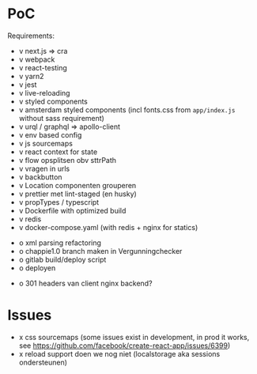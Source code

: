 # PoC

Requirements:

- v next.js => cra
- v webpack
- v react-testing
- v yarn2
- v jest
- v live-reloading
- v styled components
- v amsterdam styled components (incl fonts.css from `app/index.js` without sass requirement)
- v urql / graphql => apollo-client
- v env based config
- v js sourcemaps
- v react context for state
- v flow opsplitsen obv sttrPath
- v vragen in urls
- v backbutton
- v Location componenten grouperen
- v prettier met lint-staged (en husky)
- v propTypes / typescript
- v Dockerfile with optimized build
- v redis
- v docker-compose.yaml (with redis + nginx for statics)

* o xml parsing refactoring
* o chappie1.0 branch maken in Vergunningchecker
* o gitlab build/deploy script
* o deployen

- o 301 headers van client nginx backend?

# Issues

- x css sourcemaps (some issues exist in development, in prod it works, see https://github.com/facebook/create-react-app/issues/6399)
- x reload support doen we nog niet (localstorage aka sessions ondersteunen)
